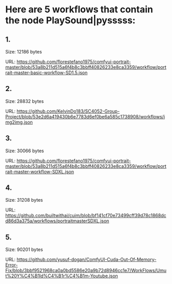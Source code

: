 # Here are 5 workflows that contain the node PlaySound|pysssss:

## 1. 

Size: 12186 bytes

URL: https://github.com/florestefano1975/comfyui-portrait-master/blob/53a8b211d515a6f4b8c3bbff40826233e8ca3359/workflow/portrait-master-basic-workflow-SD1.5.json

## 2. 

Size: 28832 bytes

URL: https://github.com/KelvinDo183/SC4052-Group-Project/blob/53e2d6a419430b6e7783d6ef0be6a585c1738908/workflows/img2img.json

## 3. 

Size: 30066 bytes

URL: https://github.com/florestefano1975/comfyui-portrait-master/blob/53a8b211d515a6f4b8c3bbff40826233e8ca3359/workflow/portrait-master-workflow-SDXL.json

## 4. 

Size: 31208 bytes

URL: https://github.com/builtwithai/cuim/blob/bf141cf70e73499cff39d78c1868dcd86d3a375a/workflows/portraitmasterSDXL.json

## 5. 

Size: 90201 bytes

URL: https://github.com/yusuf-dogan/ComfyUI-Cuda-Out-Of-Memory-Error-Fix/blob/3bbf9521968ca0a0bd5586e20a9b72d8946cc1e7/WorkFlows/Umut%20Y%C4%B1ld%C4%B1r%C4%B1m-Youtube.json

